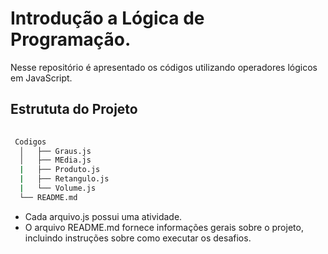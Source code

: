 # Introdução a Lógica de Programação.

Nesse repositório é apresentado os códigos utilizando operadores lógicos em JavaScript.


## Estrututa do Projeto


```bash
  
 Codigos
  │   ├── Graus.js
  │   ├── MEdia.js
  |   ├── Produto.js
  |   ├── Retangulo.js
  |   └── Volume.js
  └── README.md
```
- Cada arquivo.js possui uma atividade.
- O arquivo README.md fornece informações gerais sobre o projeto, incluindo instruções sobre como executar os desafios.
